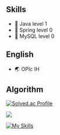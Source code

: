 ## Skills
- 💪 Java level 1
- 🌱 Spring level 0
- 🌱 MySQL level 0

## English
- 🌏 OPIc IH

## Algorithm
<!--
**kimdongjoon-web/kimdongjoon-web** is a ✨ _special_ ✨ repository because its `README.md` (this file) appears on your GitHub profile.

Here are some ideas to get you started:

- 🔭 I’m currently working on ...
- 🌱 Java level 1... improving...
- 👯 Spring level 0... improving...
- 🤔 MySQL level 0... improving...
- 💬 Ask me about ...
- 📫 How to reach me: ...
- 😄 Pronouns: ...
- ⚡ Fun fact: ...
-->
[![Solved.ac Profile](http://mazassumnida.wtf/api/v2/generate_badge?boj=whitecolor)](https://solved.ac/whitecolor/) 

<img src="http://mazandi.herokuapp.com/api?handle=whitecolor&theme=dark"/>

[![My Skills](https://skillicons.dev/icons?i=java,spring,mysql)](https://skillicons.dev)
